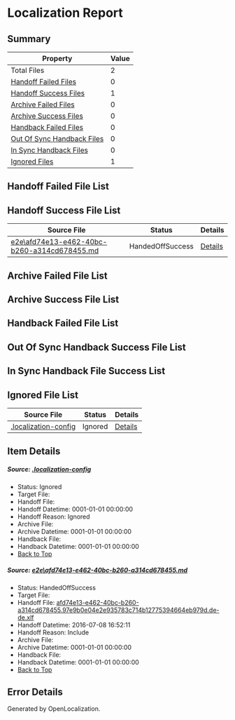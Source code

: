 # <a name='report-top'></a> Localization Report

## Summary
 Property | Value 
 -------- | ----- 
 Total Files | 2
[ Handoff Failed Files ](#handoff-failed-list)| 0
[ Handoff Success Files ](#handoff-success-list)| 1
[ Archive Failed Files ](#archive-failed-list)| 0
[ Archive Success Files ](#archive-success-list)| 0
[ Handback Failed Files ](#handback-failed-list)| 0
[ Out Of Sync Handback Files ](#outofsync-handback-success-list)| 0
[ In Sync Handback Files ](#insync-handback-success-list)| 0
[ Ignored Files ](#ignored-list)| 1

## <a name='handoff-failed-list'></a> Handoff Failed File List

## <a name='handoff-success-list'></a> Handoff Success File List
 Source File | Status | Details 
 ----------- | ------ | ------- 
 [e2e\afd74e13-e462-40bc-b260-a314cd678455.md](https://github.com/OpenLocalizationTestOrg/oltest/blob/c2ae53c2760eaed5745d0fd4ce8f18b54494cc02/e2e/afd74e13-e462-40bc-b260-a314cd678455.md) | HandedOffSuccess | [Details](#c700a73a731964fd270d3082c3eabe4971aec2ab1)

## <a name='archive-failed-list'></a> Archive Failed File List

## <a name='archive-success-list'></a> Archive Success File List

## <a name='handback-failed-list'></a> Handback Failed File List

## <a name='outofsync-handback-success-list'></a> Out Of Sync Handback Success File List

## <a name='insync-handback-success-list'></a> In Sync Handback File Success List

## <a name='ignored-list'></a> Ignored File List
 Source File | Status | Details 
 ----------- | ------ | ------- 
 [.localization-config](https://github.com/OpenLocalizationTestOrg/oltest/blob/c2ae53c2760eaed5745d0fd4ce8f18b54494cc02/.localization-config) | Ignored | [Details](#3d4f252ac210baf56311d7e97dcc2db10974dbd20)

## Item Details
##### <a name='3d4f252ac210baf56311d7e97dcc2db10974dbd20'></a> Source: [.localization-config](https://github.com/OpenLocalizationTestOrg/oltest/blob/c2ae53c2760eaed5745d0fd4ce8f18b54494cc02/.localization-config)
* Status: Ignored
* Target File: 
* Handoff File: 
* Handoff Datetime: 0001-01-01 00:00:00
* Handoff Reason: Ignored
* Archive File: 
* Archive Datetime: 0001-01-01 00:00:00
* Handback File: 
* Handback Datetime: 0001-01-01 00:00:00
* [Back to Top](#report-top)

##### <a name='c700a73a731964fd270d3082c3eabe4971aec2ab1'></a> Source: [e2e\afd74e13-e462-40bc-b260-a314cd678455.md](https://github.com/OpenLocalizationTestOrg/oltest/blob/c2ae53c2760eaed5745d0fd4ce8f18b54494cc02/e2e/afd74e13-e462-40bc-b260-a314cd678455.md)
* Status: HandedOffSuccess
* Target File: 
* Handoff File: [afd74e13-e462-40bc-b260-a314cd678455.97e9b0e04e2e935783c714b12775394664eb979d.de-de.xlf](https://github.com/OpenLocalizationTestOrg/olhandoff-e2e/blob/b23e822270671ca38876fcb8dd835f04819eee0f/ol-handoff/OpenLocalizationTestOrg/oltest-dede-fly/ci/ht/afd74e13-e462-40bc-b260-a314cd678455.97e9b0e04e2e935783c714b12775394664eb979d.de-de.xlf)
* Handoff Datetime: 2016-07-08 16:52:11
* Handoff Reason: Include
* Archive File: 
* Archive Datetime: 0001-01-01 00:00:00
* Handback File: 
* Handback Datetime: 0001-01-01 00:00:00
* [Back to Top](#report-top)


## Error Details

Generated by OpenLocalization.
